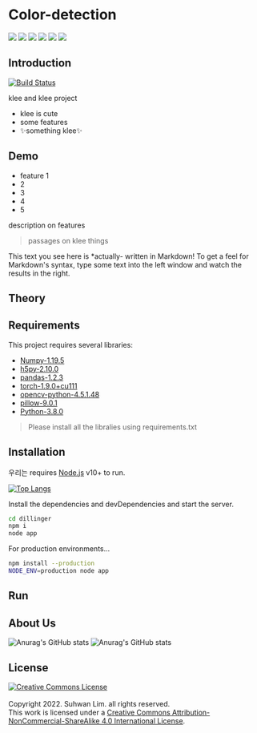 # Color-detection
<img src="https://img.shields.io/badge/Keras-D00000?style=flat-square&logo=Keras&logoColor=white"/></a>
<img src="https://img.shields.io/badge/NumPy-013243?style=flat-square&logo=NumPy&logoColor=white"/></a>
<img src="https://img.shields.io/badge/OpenCV-5C3EE8?style=flat-square&logo=OpenCV&logoColor=white"/></a>
<img src="https://img.shields.io/badge/Python-3766AB?style=flat-square&logo=Python&logoColor=white"/></a>
<img src="https://img.shields.io/badge/PyTorch-EE4C2C?style=flat-square&logo=PyTorch&logoColor=white"/></a>
<img src="https://img.shields.io/badge/Tensorflow-FF6F00?style=flat-square&logo=TensorFlow&logoColor=white"/></a>
## Introduction

[![Build Status](https://travis-ci.org/joemccann/dillinger.svg?branch=master)](https://travis-ci.org/joemccann/dillinger)

klee and klee project

- klee is cute
- some features
- ✨something klee✨

## Demo

- feature 1
- 2
- 3
- 4
- 5

description on features

> passages on klee things
> 
> 
> 
> 
> 
> 
This text you see here is *actually- written in Markdown! To get a feel
for Markdown's syntax, type some text into the left window and
watch the results in the right.

## Theory

## Requirements

This project requires several libraries:

- [Numpy-1.19.5](https://numpy.org/) 
- [h5py-2.10.0](https://www.h5py.org/)
- [pandas-1.2.3](https://pandas.pydata.org/) 
- [torch-1.9.0+cu111](https://pytorch.org/get-started/previous-versions/)
- [opencv-python-4.5.1.48](https://opencv.org/)
- [pillow-9.0.1](https://pypi.org/project/Pillow/9.0.1/)
- [Python-3.8.0](https://www.python.org/downloads/release/python-380/)

>Please install all the libralies using requirements.txt


## Installation

우리는 requires [Node.js](https://nodejs.org/) v10+ to run.

[![Top Langs](https://github-readme-stats.vercel.app/api/top-langs/?username=gogojila1029&count_private=true)](https://github.com/anuraghazra/github-readme-stats)

Install the dependencies and devDependencies and start the server.

```sh
cd dillinger
npm i
node app
```

For production environments...

```sh
npm install --production
NODE_ENV=production node app
```

## Run

## About Us
![Anurag's GitHub stats](https://github-readme-stats.vercel.app/api?username=gogojila1029&show_icons=true&theme=radical)
![Anurag's GitHub stats](https://github-readme-stats.vercel.app/api?username=Aiuces&show_icons=true&theme=radical)

## License

<a rel="license" href="http://creativecommons.org/licenses/by-nc-sa/4.0/"><img alt="Creative Commons License" style="border-width:0" src="https://i.creativecommons.org/l/by-nc-sa/4.0/88x31.png" /></a><br /><br>Copyright 2022. Suhwan Lim. all rights reserved.</br>
This work is licensed under a <a rel="license" href="http://creativecommons.org/licenses/by-nc-sa/4.0/">Creative Commons Attribution-NonCommercial-ShareAlike 4.0 International License</a>.

[//]: # (These are reference links used in the body of this note and get stripped out when the markdown processor does its job. There is no need to format nicely because it shouldn't be seen. Thanks SO - http://stackoverflow.com/questions/4823468/store-comments-in-markdown-syntax)

   [dill]: <https://github.com/joemccann/dillinger>
   [git-repo-url]: <https://github.com/joemccann/dillinger.git>
   [john gruber]: <http://daringfireball.net>
   [df1]: <http://daringfireball.net/projects/markdown/>
   [markdown-it]: <https://github.com/markdown-it/markdown-it>
   [Ace Editor]: <http://ace.ajax.org>
   [node.js]: <http://nodejs.org>
   [Twitter Bootstrap]: <http://twitter.github.com/bootstrap/>
   [jQuery]: <http://jquery.com>
   [@tjholowaychuk]: <http://twitter.com/tjholowaychuk>
   [express]: <http://expressjs.com>
   [AngularJS]: <http://angularjs.org>
   [Gulp]: <http://gulpjs.com>

   [PlDb]: <https://github.com/joemccann/dillinger/tree/master/plugins/dropbox/README.md>
   [PlGh]: <https://github.com/joemccann/dillinger/tree/master/plugins/github/README.md>
   [PlGd]: <https://github.com/joemccann/dillinger/tree/master/plugins/googledrive/README.md>
   [PlOd]: <https://github.com/joemccann/dillinger/tree/master/plugins/onedrive/README.md>
   [PlMe]: <https://github.com/joemccann/dillinger/tree/master/plugins/medium/README.md>
   [PlGa]: <https://github.com/RahulHP/dillinger/blob/master/plugins/googleanalytics/README.md>
